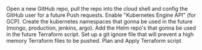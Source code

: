 Open a new GitHub repo, pull the repo into the cloud shell and config the GitHub user for a future Push requests.
Enable "Kubernetes Engine API" (for GCP).
Create the kubernetes namespaces that gonna be used in the future (mongo, production, jenkins, argo).
Add the Helm repo's that gonna be used in the future Terraform script.
Set up a git ignore file that will prevent a high memory Terraform files to be pushed. 
Plan and Apply Terraform script  
